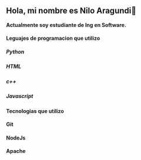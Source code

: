## Hola, mi nombre es Nilo Aragundi👋

**Actualmente soy estudiante de Ing en Software.**

#### Leguajes de programacion que utilizo
##### Python
##### HTML
##### c++
##### Javascript

**Tecnologias que utilizo**
#### Git
#### NodeJs
#### Apache

<!--
**Pibex17/Pibex17** is a ✨ _special_ ✨ repository because its `README.md` (this file) appears on your GitHub profile.

Here are some ideas to get you started:

- 🔭 I’m currently working on ...
- 🌱 I’m currently learning ...
- 👯 I’m looking to collaborate on ...
- 🤔 I’m looking for help with ...
- 💬 Ask me about ...
- 📫 How to reach me: ...
- 😄 Pronouns: ...
- ⚡ Fun fact: ...
-->

